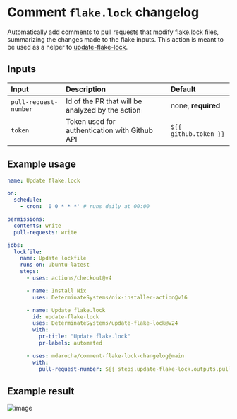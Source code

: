 # Comment `flake.lock` changelog

Automatically add comments to pull requests that modify flake.lock files, summarizing the changes made to the flake inputs.
This action is meant to be used as a helper to [update-flake-lock](https://github.com/DeterminateSystems/update-flake-lock).

## Inputs

| Input | Description | Default |
| :-- | :-- | :-- |
| `pull-request-number` | Id of the PR that will be analyzed by the action | none, **required** |
| `token` | Token used for authentication with Github API | `${{ github.token }}` |

## Example usage

```yaml
name: Update flake.lock

on:
  schedule:
    - cron: '0 0 * * *' # runs daily at 00:00

permissions:
  contents: write
  pull-requests: write

jobs:
  lockfile:
    name: Update lockfile
    runs-on: ubuntu-latest
    steps:
      - uses: actions/checkout@v4

      - name: Install Nix
        uses: DeterminateSystems/nix-installer-action@v16

      - name: Update flake.lock
        id: update-flake-lock
        uses: DeterminateSystems/update-flake-lock@v24
        with:
          pr-title: "Update flake.lock"
          pr-labels: automated

      - uses: mdarocha/comment-flake-lock-changelog@main
        with:
          pull-request-number: ${{ steps.update-flake-lock.outputs.pull-request-number }}
```

## Example result

![image](https://github.com/user-attachments/assets/f788dc54-b14a-4d4e-acbc-9e771b136375)
